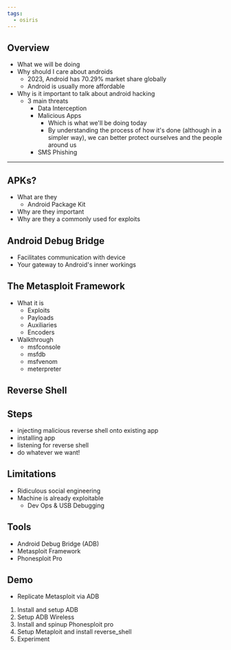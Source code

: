 ```yaml
---
tags:
  - osiris
---
```

## Overview 
- What we will be doing
- Why should I care about androids
	- 2023, Android has 70.29% market share globally
	- Android is usually more affordable
- Why is it important to talk about android hacking
	- 3 main threats
		- Data Interception
		- Malicious Apps
			- Which is what we'll be doing today
			- By understanding the process of how it's done (although in a simpler way), we can better protect ourselves and the people around us 
		- SMS Phishing

---

## APKs?
- What are they
	- Android Package Kit
- Why are they important
- Why are they a commonly used for exploits

## Android Debug Bridge
- Facilitates communication with device 
- Your gateway to Android's inner workings
## The Metasploit Framework
- What it is
	- Exploits
	- Payloads
	- Auxiliaries
	- Encoders
- Walkthrough
	- msfconsole
	- msfdb
	- msfvenom
	- meterpreter

## Reverse Shell
## Steps
- injecting malicious reverse shell onto existing app
- installing app
- listening for reverse shell
- do whatever we want!
## Limitations
- Ridiculous social engineering 
- Machine is already exploitable
	- Dev Ops & USB Debugging
## Tools
- Android Debug Bridge (ADB)
- Metasploit Framework
- Phonesploit Pro 
## Demo
- Replicate Metasploit via ADB
1. Install and setup ADB
2. Setup ADB Wireless
3. Install and spinup Phonesploit pro
4. Setup Metaploit and install reverse_shell
5. Experiment